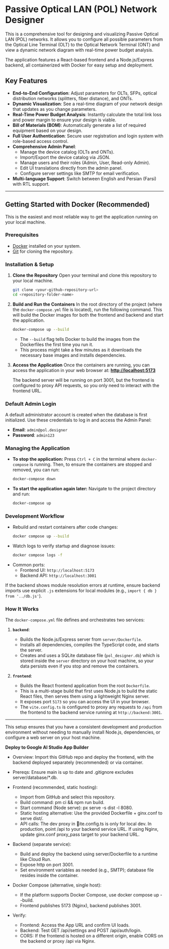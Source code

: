# Passive Optical LAN (POL) Network Designer

This is a comprehensive tool for designing and visualizing Passive Optical LAN (POL) networks. It allows you to configure all possible parameters from the Optical Line Terminal (OLT) to the Optical Network Terminal (ONT) and view a dynamic network diagram with real-time power budget analysis.

The application features a React-based frontend and a Node.js/Express backend, all containerized with Docker for easy setup and deployment.

## Key Features

- **End-to-End Configuration**: Adjust parameters for OLTs, SFPs, optical distribution networks (splitters, fiber distance), and ONTs.
- **Dynamic Visualization**: See a real-time diagram of your network design that updates as you change parameters.
- **Real-Time Power Budget Analysis**: Instantly calculate the total link loss and power margin to ensure your design is viable.
- **Bill of Materials (BOM)**: Automatically generate a list of required equipment based on your design.
- **Full User Authentication**: Secure user registration and login system with role-based access control.
- **Comprehensive Admin Panel**:
    - Manage the device catalog (OLTs and ONTs).
    - Import/Export the device catalog via JSON.
    - Manage users and their roles (Admin, User, Read-only Admin).
    - Edit UI translations directly from the admin panel.
    - Configure server settings like SMTP for email verification.
- **Multi-language Support**: Switch between English and Persian (Farsi) with RTL support.

---

## Getting Started with Docker (Recommended)

This is the easiest and most reliable way to get the application running on your local machine.

### Prerequisites

- [Docker](https://www.docker.com/get-started) installed on your system.
- [Git](https://git-scm.com/) for cloning the repository.

### Installation & Setup

1.  **Clone the Repository**
    Open your terminal and clone this repository to your local machine.
    ```bash
    git clone <your-github-repository-url>
    cd <repository-folder-name>
    ```

2.  **Build and Run the Containers**
    In the root directory of the project (where the `docker-compose.yml` file is located), run the following command. This will build the Docker images for both the frontend and backend and start the application.

    ```bash
    docker-compose up --build
    ```
    - The `--build` flag tells Docker to build the images from the Dockerfiles the first time you run it.
    - This process might take a few minutes as it downloads the necessary base images and installs dependencies.

3.  **Access the Application**
    Once the containers are running, you can access the application in your web browser at:
    [**http://localhost:5173**](http://localhost:5173)

    The backend server will be running on port 3001, but the frontend is configured to proxy API requests, so you only need to interact with the frontend URL.

### Default Admin Login

A default administrator account is created when the database is first initialized. Use these credentials to log in and access the Admin Panel:

-   **Email**: `admin@pol.designer`
-   **Password**: `admin123`

### Managing the Application

-   **To stop the application:**
    Press `Ctrl + C` in the terminal where `docker-compose` is running. Then, to ensure the containers are stopped and removed, you can run:
    ```bash
    docker-compose down
    ```

-   **To start the application again later:**
    Navigate to the project directory and run:
    ```bash
    docker-compose up
    ```

### Development Workflow

- Rebuild and restart containers after code changes:
  ```bash
  docker compose up --build
  ```
- Watch logs to verify startup and diagnose issues:
  ```bash
  docker compose logs -f
  ```
- Common ports:
  - Frontend UI: `http://localhost:5173`
  - Backend API: `http://localhost:3001`

If the backend shows module resolution errors at runtime, ensure backend imports use explicit `.js` extensions for local modules (e.g., `import { db } from '../db.js'`).

### How It Works

The `docker-compose.yml` file defines and orchestrates two services:

1.  **`backend`**:
    -   Builds the Node.js/Express server from `server/Dockerfile`.
    -   Installs all dependencies, compiles the TypeScript code, and starts the server.
    -   Creates and uses a SQLite database file (`pol_designer.db`) which is stored inside the `server` directory on your host machine, so your data persists even if you stop and remove the containers.

2.  **`frontend`**:
    -   Builds the React frontend application from the root `Dockerfile`.
    -   This is a multi-stage build that first uses Node.js to build the static React files, then serves them using a lightweight Nginx server.
    -   It exposes port `5173` so you can access the UI in your browser.
    -   The `vite.config.ts` is configured to proxy any requests to `/api` from the frontend to the backend service running at `http://backend:3001`.

---

This setup ensures that you have a consistent development and production environment without needing to manually install Node.js, dependencies, or configure a web server on your host machine.

**Deploy to Google AI Studio App Builder**
- Overview: Import this GitHub repo and deploy the frontend, with the backend deployed separately (recommended) or via container.
- Prereqs: Ensure main is up to date and .gitignore excludes server/database/*.db.

- Frontend (recommended, static hosting):
  - Import from GitHub and select this repository.
  - Build command: 
pm ci && npm run build.
  - Start command (Node serve): 
px serve -s dist -l 8080.
  - Static hosting alternative: Use the provided Dockerfile + 
ginx.conf to serve dist/.
  - API calls: The dev proxy in ite.config.ts is only for local dev. In production, point /api to your backend service URL. If using Nginx, update 
ginx.conf proxy_pass target to your backend URL.

- Backend (separate service):
  - Build and deploy the backend using server/Dockerfile to a runtime like Cloud Run.
  - Expose http on port 3001.
  - Set environment variables as needed (e.g., SMTP); database file resides inside the container.

- Docker Compose (alternative, single host):
  - If the platform supports Docker Compose, use docker compose up --build.
  - Frontend publishes 5173 (Nginx), backend publishes 3001.

- Verify:
  - Frontend: Access the App URL and confirm UI loads.
  - Backend: Test GET /api/settings and POST /api/auth/login.
  - CORS: If the frontend is hosted on a different origin, enable CORS on the backend or proxy /api via Nginx.
